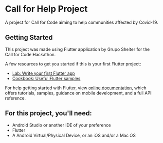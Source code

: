 # Call for Help Project

A project for Call for Code aiming to help communities affected by Covid-19.

## Getting Started

This project was made using Flutter application by Grupo Shelter for the Call for Code Hackathon.

A few resources to get you started if this is your first Flutter project:

- [Lab: Write your first Flutter app](https://flutter.dev/docs/get-started/codelab)
- [Cookbook: Useful Flutter samples](https://flutter.dev/docs/cookbook)

For help getting started with Flutter, view 
[online documentation](https://flutter.dev/docs), which offers tutorials,
samples, guidance on mobile development, and a full API reference.

## For this project, you'll need: 

- Android Studio or another IDE of your preference
- Flutter
- A Android Virtual/Physical Device, or an iOS and/or a Mac OS

